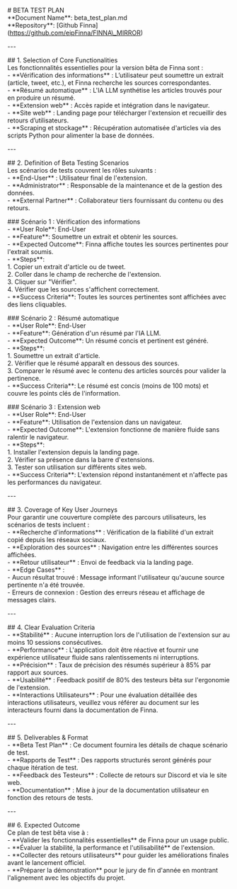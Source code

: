 \# BETA TEST PLAN    
\*\*Document Name\*\*: beta\_test\_plan.md    
\*\*Repository\*\*: \[Github Finna\](https://github.com/eipFinna/FINNA\_MIRROR)

\---

\#\# 1\. Selection of Core Functionalities    
Les fonctionnalités essentielles pour la version bêta de Finna sont :    
\- \*\*Vérification des informations\*\* : L’utilisateur peut soumettre un extrait (article, tweet, etc.), et Finna recherche les sources correspondantes.    
\- \*\*Résumé automatique\*\* : L'IA LLM synthétise les articles trouvés pour en produire un résumé.    
\- \*\*Extension web\*\* : Accès rapide et intégration dans le navigateur.    
\- \*\*Site web\*\* : Landing page pour télécharger l'extension et recueillir des retours d’utilisateurs.    
\- \*\*Scraping et stockage\*\* : Récupération automatisée d'articles via des scripts Python pour alimenter la base de données.  

\---

\#\# 2\. Definition of Beta Testing Scenarios    
Les scénarios de tests couvrent les rôles suivants :    
\- \*\*End-User\*\* : Utilisateur final de l'extension.    
\- \*\*Administrator\*\* : Responsable de la maintenance et de la gestion des données.    
\- \*\*External Partner\*\* : Collaborateur tiers fournissant du contenu ou des retours.  

\#\#\# Scénario 1 : Vérification des informations    
\- \*\*User Role\*\*: End-User    
\- \*\*Feature\*\*: Soumettre un extrait et obtenir les sources.    
\- \*\*Expected Outcome\*\*: Finna affiche toutes les sources pertinentes pour l'extrait soumis.    
\- \*\*Steps\*\*:    
  1\. Copier un extrait d'article ou de tweet.    
  2\. Coller dans le champ de recherche de l'extension.    
  3\. Cliquer sur "Vérifier".    
  4\. Vérifier que les sources s'affichent correctement.    
\- \*\*Success Criteria\*\*: Toutes les sources pertinentes sont affichées avec des liens cliquables.  

\#\#\# Scénario 2 : Résumé automatique    
\- \*\*User Role\*\*: End-User    
\- \*\*Feature\*\*: Génération d'un résumé par l'IA LLM.    
\- \*\*Expected Outcome\*\*: Un résumé concis et pertinent est généré.    
\- \*\*Steps\*\*:    
  1\. Soumettre un extrait d'article.    
  2\. Vérifier que le résumé apparaît en dessous des sources.    
  3\. Comparer le résumé avec le contenu des articles sourcés pour valider la pertinence.    
\- \*\*Success Criteria\*\*: Le résumé est concis (moins de 100 mots) et couvre les points clés de l'information.  

\#\#\# Scénario 3 : Extension web    
\- \*\*User Role\*\*: End-User    
\- \*\*Feature\*\*: Utilisation de l'extension dans un navigateur.    
\- \*\*Expected Outcome\*\*: L'extension fonctionne de manière fluide sans ralentir le navigateur.    
\- \*\*Steps\*\*:    
  1\. Installer l'extension depuis la landing page.    
  2\. Vérifier sa présence dans la barre d'extensions.    
  3\. Tester son utilisation sur différents sites web.    
\- \*\*Success Criteria\*\*: L'extension répond instantanément et n'affecte pas les performances du navigateur.  

\---

\#\# 3\. Coverage of Key User Journeys    
Pour garantir une couverture complète des parcours utilisateurs, les scénarios de tests incluent :    
\- \*\*Recherche d'informations\*\* : Vérification de la fiabilité d'un extrait copié depuis les réseaux sociaux.    
\- \*\*Exploration des sources\*\* : Navigation entre les différentes sources affichées.    
\- \*\*Retour utilisateur\*\* : Envoi de feedback via la landing page.    
\- \*\*Edge Cases\*\* :    
  \- Aucun résultat trouvé : Message informant l'utilisateur qu'aucune source pertinente n'a été trouvée.    
  \- Erreurs de connexion : Gestion des erreurs réseau et affichage de messages clairs.  

\---

\#\# 4\. Clear Evaluation Criteria    
\- \*\*Stabilité\*\* : Aucune interruption lors de l'utilisation de l'extension sur au moins 10 sessions consécutives.    
\- \*\*Performance\*\* : L'application doit être réactive et fournir une expérience utilisateur fluide sans ralentissements ni interruptions.    
\- \*\*Précision\*\* : Taux de précision des résumés supérieur à 85% par rapport aux sources.    
\- \*\*Usabilité\*\* : Feedback positif de 80% des testeurs bêta sur l'ergonomie de l'extension.    
\- \*\*Interactions Utilisateurs\*\* : Pour une évaluation détaillée des interactions utilisateurs, veuillez vous référer au document sur les interacteurs fourni dans la documentation de Finna.  

\---

\#\# 5\. Deliverables & Format    
\- \*\*Beta Test Plan\*\* : Ce document fournira les détails de chaque scénario de test.    
\- \*\*Rapports de Test\*\* : Des rapports structurés seront générés pour chaque itération de test.    
\- \*\*Feedback des Testeurs\*\* : Collecte de retours sur Discord et via le site web.    
\- \*\*Documentation\*\* : Mise à jour de la documentation utilisateur en fonction des retours de tests.  

\---

\#\# 6\. Expected Outcome    
Ce plan de test bêta vise à :    
\- \*\*Valider les fonctionnalités essentielles\*\* de Finna pour un usage public.    
\- \*\*Évaluer la stabilité, la performance et l'utilisabilité\*\* de l'extension.    
\- \*\*Collecter des retours utilisateurs\*\* pour guider les améliorations finales avant le lancement officiel.    
\- \*\*Préparer la démonstration\*\* pour le jury de fin d'année en montrant l'alignement avec les objectifs du projet.